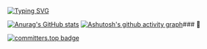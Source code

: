 [![Typing SVG](https://readme-typing-svg.demolab.com/?lines=Ola+Sou+o+Graça+José+apaixonado+por+informática+Javascript+PHP;angolano+um+cara+divertido+Seja+Bemvindo)](https://git.io/typing-svg)

[![Anurag's GitHub stats](https://github-readme-stats.vercel.app/api?username=huimajose)](https://github.com/anuraghazra/github-readme-stats)
[![Ashutosh's github activity graph](https://github-readme-activity-graph.vercel.app/graph?username=huimajose)](https://github.com/ashutosh00710/github-readme-activity-graph)### 👋


[![committers.top badge](https://user-badge.committers.top/angola/huimajose.svg)](https://user-badge.committers.top/angola/huimajose)

<!--
**huimajose/huimajose** is a ✨ _special_ ✨ repository because its `README.md` (this file) appears on your GitHub profile.

Here are some ideas to get you started:

- 🔭 I’m currently working on Angolan National Health System ...
- 🌱 I’m currently learning ...
 👯 I’m looking to collaborate on ...
- 🤔 I’m looking for help with ...
💬 Ask me about what am working
- 📫 How to reach me: ...
- 😄 Pronouns: ...
- ⚡ Fun fact: ...
-->

